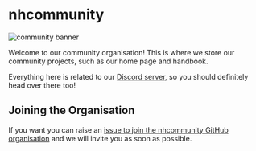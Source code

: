 # nhcommunity

![community banner](https://cdn.nhcarrigan.com/banners/community.png)

Welcome to our community organisation! This is where we store our community projects, such as our home page and handbook.

Everything here is related to our [Discord server](https://chat.nhcarrigan.com), so you should definitely head over there too!

## Joining the Organisation

If you want you can raise an [issue to join the nhcommunity GitHub organisation](https://github.com/nhcommunity/community/issues/new?assignees=nhcarrigan&labels=%F0%9F%9A%A6+status%3A+awaiting+triage&template=join_org.yml&title=%5BORG%5D+Invite+me+to+the+organization) and we will invite you as soon as possible.
